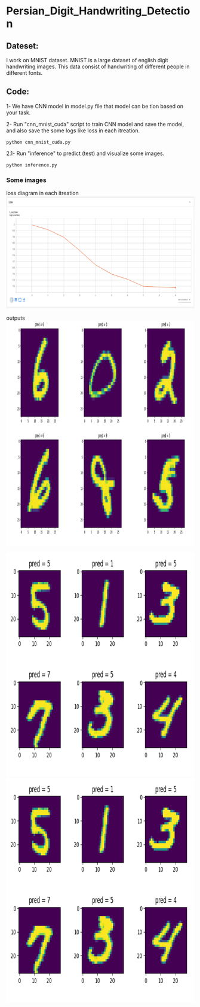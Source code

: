 # Persian_Digit_Handwriting_Detection

## Dateset:
I work on MNIST dataset. MNIST is a large dataset of english digit handwriting images. This data consist of handwriting of different people in different fonts.

## Code:
1- We have CNN model in model.py file that model can be tion based on your task.

2- Run "cnn_mnist_cuda" script to train CNN model and save the model, and also save the some logs like loss in each itreation.

```shell
python cnn_mnist_cuda.py
```

2.1- Run "inference" to predict (test) and visualize some images.

```shell
python inference.py
```



### Some images
loss diagram in each itreation
<img src="figure_0.png" width="3000" height="300"> 

outputs
<img src="Figure_1.png" width="1800" height="600">

<img src="Figure_3.png" width="1800" height="600">

<img src="Figure_3.png" width="1800" height="600">

